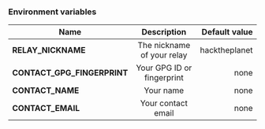  ### Environment variables
 
| Name        | Description           | Default value  |
| ------------- |:-------------:| -----:|
| **RELAY_NICKNAME**      | The nickname of your relay | hacktheplanet |
| **CONTACT_GPG_FINGERPRINT**      | Your GPG ID or fingerprint | none |
| **CONTACT_NAME**      | Your name | none |
| **CONTACT_EMAIL**      | Your contact email | none |
